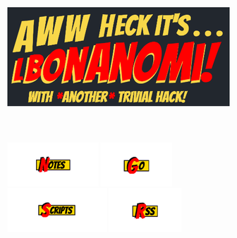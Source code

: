<img src="banner.png" >

<br><br><br>

<a href="https://github.com/lbonanomi/notes"><img src="notes.png" height=100></a> <a href="https://github.com/lbonanomi/go"><img src="go.png" height=100></a> <a href="https://github.com/lbonanomi/scripts"><img src="scripts.png" height=100></a> <a href="https://github.com/botonomi/RSS"><img src="rss.png" height=100></a>  
